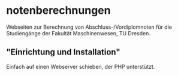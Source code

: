 notenberechnungen
=================

Webseiten zur Berechnung von Abschluss-/Vordiplomnoten für die Studiengänge der Fakultät Maschinenwesen, TU Dresden.

"Einrichtung und Installation"
----------------------

Einfach auf einen Webserver schieben, der PHP unterstützt.
